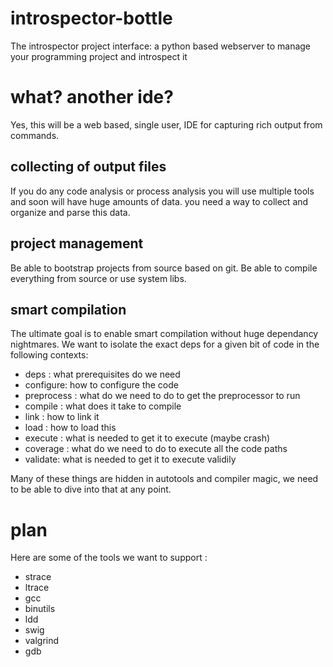 # introspector-bottle
The introspector project interface: a python based webserver to manage your programming project and introspect it

# what? another ide?

Yes, this will be a web based, single user, IDE for capturing rich output from commands. 

## collecting of  output files
If you do any code analysis or process analysis you will use multiple tools and soon will have huge amounts of data.
you need a way to collect and organize and parse this data.

## project management
Be able to bootstrap projects from source based on git. Be able to compile everything from source or use system libs. 
## smart compilation 
The ultimate goal is to enable smart compilation without huge dependancy nightmares. We want to isolate the exact deps for a given bit of code in the following contexts: 

* deps : what prerequisites do we need 
* configure: how to configure the code
* preprocess : what do we need to do to get the preprocessor to run
* compile : what does it take to compile
* link : how to link it
* load : how to load this
* execute : what is needed to get it to execute (maybe crash)
* coverage : what do we need to do to execute all the code paths
* validate: what is needed to get it to execute validily

Many of these things are hidden in autotools and compiler magic, we need to be able to dive into that at any point.

# plan
Here are some of the tools we want to support :

* strace
* ltrace
* gcc
* binutils
* ldd
* swig
* valgrind
* gdb
